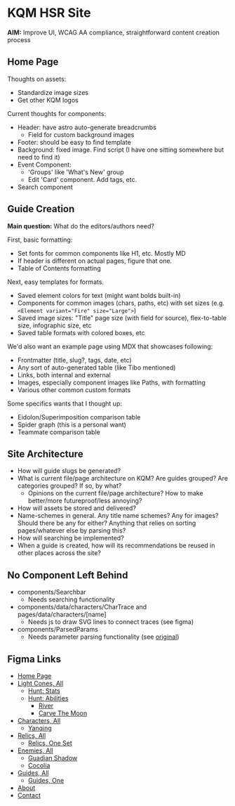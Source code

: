# KQM HSR Site
**AIM:** Improve UI, WCAG AA compliance, straightforward content creation process

## Home Page 
Thoughts on assets:
- Standardize image sizes
- Get other KQM logos

Current thoughts for components: 
- Header: have astro auto-generate breadcrumbs
    - Field for custom background images
- Footer: should be easy to find template
- Background: fixed image. Find script (I have one sitting somewhere but need to find it)
- Event Component:
	- 'Groups' like 'What's New' group
	- Edit 'Card' component. Add tags, etc. 
 - Search component

## Guide Creation
**Main question:** What do the editors/authors need?

First, basic formatting: 
- Set fonts for common components like H1, etc. Mostly MD
- If header is different on actual pages, figure that one. 
- Table of Contents formatting

Next, easy templates for formats.
- Saved element colors for text (might want bolds built-in)
- Components for common images (chars, paths, etc) with set sizes (e.g. ```<Element variant="Fire" size="Large">```)
- Saved image sizes: "Title" page size (with field for source), flex-to-table size, infographic size, etc
- Saved table formats with colored boxes, etc


We'd also want an example page using MDX that showcases following:
- Frontmatter (title, slug?, tags, date, etc)
- Any sort of auto-generated table (like Tibo mentioned)
- Links, both internal and external
- Images, especially component images like Paths, with formatting
- Various other common custom formats

Some specifics wants that I thought up:
- Eidolon/Superimposition comparison table
- Spider graph (this is a personal want)
- Teammate comparison table

## Site Architecture
- How will guide slugs be generated?
- What is current file/page architecture on KQM? Are guides grouped? Are categories grouped? If so, by what?
    - Opinions on the current file/page architecture? How to make better/more futureproof/less annoying?
- How will assets be stored and delivered?
- Name-schemes in general. Any title name schemes? Any for images? Should there be any for either? Anything that relies on sorting pages/whatever else by parsing this? 
- How will searching be implemented?
- When a guide is created, how will its recommendations be reused in other places across the site?

## No Component Left Behind
- components/Searchbar
  - Needs searching functionality
- components/data/characters/CharTrace and pages/data/characters/[name]
  - Needs js to draw SVG lines to connect traces (see figma)
- components/ParsedParams
  - Needs parameter parsing functionality (see [original](https://github.com/KQM-git/SRL/blob/master/src/components/common/ParamFormat.tsx))

## Figma Links
- [Home Page](https://www.figma.com/proto/hlb0VjDsQJXB0MvqpCLcZt/KQM-Revision-Draft?type=design&node-id=6-477&scaling=min-zoom&page-id=0%3A1&starting-point-node-id=3%3A2)
- [Light Cones, All](https://www.figma.com/proto/hlb0VjDsQJXB0MvqpCLcZt/KQM-Revision-Draft?type=design&node-id=190-5377&scaling=min-zoom&page-id=0%3A1&starting-point-node-id=3%3A2)
  - [Hunt: Stats](https://www.figma.com/proto/hlb0VjDsQJXB0MvqpCLcZt/KQM-Revision-Draft?type=design&node-id=127-3190&scaling=min-zoom&page-id=0%3A1&starting-point-node-id=3%3A2)
  - [Hunt: Abilities](https://www.figma.com/proto/hlb0VjDsQJXB0MvqpCLcZt/KQM-Revision-Draft?type=design&node-id=190-5758&scaling=min-zoom&page-id=0%3A1&starting-point-node-id=3%3A2)
    - [River](https://www.figma.com/proto/hlb0VjDsQJXB0MvqpCLcZt/KQM-Revision-Draft?type=design&node-id=123-2956&scaling=min-zoom&page-id=0%3A1&starting-point-node-id=3%3A2)
    - [Carve The Moon](https://www.figma.com/proto/hlb0VjDsQJXB0MvqpCLcZt/KQM-Revision-Draft?type=design&node-id=123-2956&scaling=min-zoom&page-id=0%3A1&starting-point-node-id=3%3A2)
- [Characters, All](https://www.figma.com/proto/hlb0VjDsQJXB0MvqpCLcZt/KQM-Revision-Draft?type=design&node-id=123-2870&scaling=min-zoom&page-id=0%3A1&starting-point-node-id=3%3A2)
  - [Yanqing](https://www.figma.com/proto/hlb0VjDsQJXB0MvqpCLcZt/KQM-Revision-Draft?type=design&node-id=266-3377&scaling=min-zoom&page-id=0%3A1&starting-point-node-id=3%3A2)
- [Relics, All](https://www.figma.com/proto/hlb0VjDsQJXB0MvqpCLcZt/KQM-Revision-Draft?type=design&node-id=392-2001&scaling=min-zoom&page-id=0%3A1&starting-point-node-id=3%3A2)
  - [Relics, One Set](https://www.figma.com/proto/hlb0VjDsQJXB0MvqpCLcZt/KQM-Revision-Draft?type=design&node-id=474-4777&scaling=min-zoom&page-id=0%3A1&starting-point-node-id=3%3A2)
- [Enemies, All](https://www.figma.com/proto/hlb0VjDsQJXB0MvqpCLcZt/KQM-Revision-Draft?type=design&node-id=565-3593&scaling=min-zoom&page-id=0%3A1&starting-point-node-id=3%3A2)
  - [Guadian Shadow](https://www.figma.com/proto/hlb0VjDsQJXB0MvqpCLcZt/KQM-Revision-Draft?type=design&node-id=565-3404&scaling=min-zoom&page-id=0%3A1&starting-point-node-id=3%3A2)
  - [Cocolia](https://www.figma.com/proto/hlb0VjDsQJXB0MvqpCLcZt/KQM-Revision-Draft?type=design&node-id=583-4093&scaling=min-zoom&page-id=0%3A1&starting-point-node-id=3%3A2)
- [Guides, All](https://www.figma.com/proto/hlb0VjDsQJXB0MvqpCLcZt/KQM-Revision-Draft?type=design&node-id=6-408&scaling=min-zoom&page-id=0%3A1&starting-point-node-id=3%3A2)
  - [Guides, One](https://www.figma.com/proto/hlb0VjDsQJXB0MvqpCLcZt/KQM-Revision-Draft?type=design&node-id=517-1940&scaling=min-zoom&page-id=0%3A1&starting-point-node-id=3%3A2)
- [About](https://www.figma.com/proto/hlb0VjDsQJXB0MvqpCLcZt/KQM-Revision-Draft?type=design&node-id=6-431&scaling=min-zoom&page-id=0%3A1&starting-point-node-id=3%3A2)
- [Contact](https://www.figma.com/proto/hlb0VjDsQJXB0MvqpCLcZt/KQM-Revision-Draft?type=design&node-id=6-431&scaling=min-zoom&page-id=0%3A1&starting-point-node-id=3%3A2)
